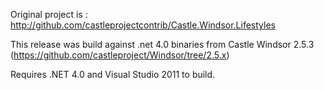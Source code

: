 Original project is : http://github.com/castleprojectcontrib/Castle.Windsor.Lifestyles

This release was build against .net 4.0 binaries from Castle Windsor 2.5.3 (https://github.com/castleproject/Windsor/tree/2.5.x)

Requires .NET 4.0 and Visual Studio 2011 to build.